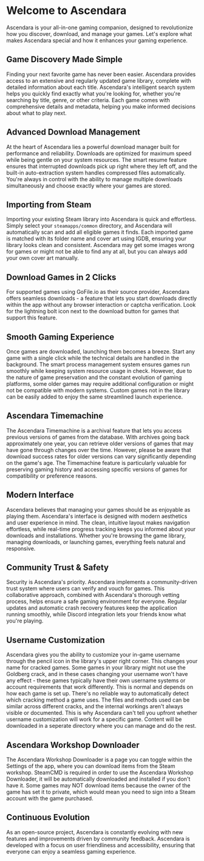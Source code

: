 # Welcome to Ascendara

Ascendara is your all-in-one gaming companion, designed to revolutionize how you discover, download, and manage your games. Let's explore what makes Ascendara special and how it enhances your gaming experience.

## Game Discovery Made Simple

Finding your next favorite game has never been easier. Ascendara provides access to an extensive and regularly updated game library, complete with detailed information about each title. Ascendara's intelligent search system helps you quickly find exactly what you're looking for, whether you're searching by title, genre, or other criteria. Each game comes with comprehensive details and metadata, helping you make informed decisions about what to play next.

## Advanced Download Management

At the heart of Ascendara lies a powerful download manager built for performance and reliability. Downloads are optimized for maximum speed while being gentle on your system resources. The smart resume feature ensures that interrupted downloads pick up right where they left off, and the built-in auto-extraction system handles compressed files automatically. You're always in control with the ability to manage multiple downloads simultaneously and choose exactly where your games are stored.

## Importing from Steam

Importing your existing Steam library into Ascendara is quick and effortless. Simply select your `steamapps/common` directory, and Ascendara will automatically scan and add all eligible games it finds. Each imported game is matched with its folder name and cover art using IGDB, ensuring your library looks clean and consistent. Ascendara may get some images wrong for games or might not be able to find any at all, but you can always add your own cover art manually.


## Download Games in 2 Clicks

For supported games using GoFile.io as their source provider, Ascendara offers seamless downloads - a feature that lets you start downloads directly within the app without any browser interaction or captcha verification. Look for the lightning bolt icon next to the download button for games that support this feature.

## Smooth Gaming Experience

Once games are downloaded, launching them becomes a breeze. Start any game with a single click while the technical details are handled in the background. The smart process management system ensures games run smoothly while keeping system resource usage in check. However, due to the nature of game preservation and the constant evolution of gaming platforms, some older games may require additional configuration or might not be compatible with modern systems. Custom games not in the library can be easily added to enjoy the same streamlined launch experience.

## Ascendara Timemachine

The Ascendara Timemachine is a archival feature that lets you access previous versions of games from the database. With archives going back approximately one year, you can retrieve older versions of games that may have gone through changes over the time. However, please be aware that download success rates for older versions can vary significantly depending on the game's age. The Timemachine feature is particularly valuable for preserving gaming history and accessing specific versions of games for compatibility or preference reasons.

## Modern Interface

Ascendara believes that managing your games should be as enjoyable as playing them. Ascendara's interface is designed with modern aesthetics and user experience in mind. The clean, intuitive layout makes navigation effortless, while real-time progress tracking keeps you informed about your downloads and installations. Whether you're browsing the game library, managing downloads, or launching games, everything feels natural and responsive.

## Community Trust & Safety

Security is Ascendara's priority. Ascendara implements a community-driven trust system where users can verify and vouch for games. This collaborative approach, combined with Ascendara's thorough vetting process, helps ensure a safe gaming environment for everyone. Regular updates and automatic crash recovery features keep the application running smoothly, while Discord integration lets your friends know what you're playing.

## Username Customization

Ascendara gives you the ability to customize your in-game username through the pencil icon in the library's upper right corner. This changes your name for cracked games. Some games in your library might not use the Goldberg crack, and in these cases changing your username won't have any effect - these games typically have their own username systems or account requirements that work differently. This is normal and depends on how each game is set up. There's no reliable way to automatically detect which cracking method a game uses. The files and methods used can be similar across different cracks, and the internal workings aren't always visible or documented. This is why Ascendara can't tell you upfront whether username customization will work for a specific game. Content will be downloaded in a seperate directory where you can manage and do the rest.

## Ascendara Workshop Downloader

The Ascendara Workshop Downloader is a page you can toggle within the Settings of the app, where you can download items from the Steam workshop. SteamCMD is required in order to use the Ascendara Workshop Downloader, it will be automatically downloaded and installed if you don't have it. Some games may NOT download items because the owner of the game has set it to private, which would mean you need to sign into a Steam account with the game purchased.

## Continuous Evolution

As an open-source project, Ascendara is constantly evolving with new features and improvements driven by community feedback. Ascendara is developed with a focus on user friendliness and accessibility, ensuring that everyone can enjoy a seamless gaming experience.